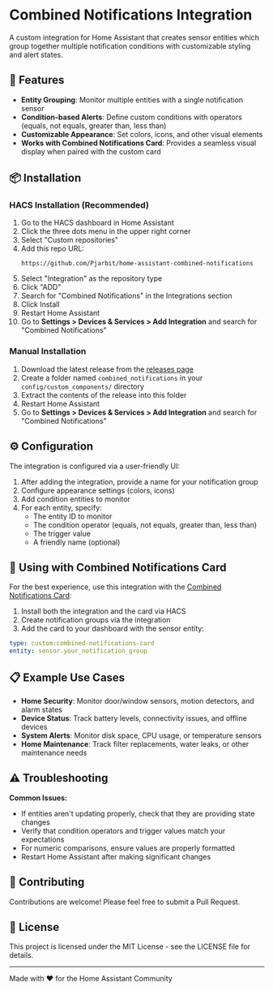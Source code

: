 # Combined Notifications Integration

A custom integration for Home Assistant that creates sensor entities which group together multiple notification conditions with customizable styling and alert states.

## 🚀 Features

- **Entity Grouping**: Monitor multiple entities with a single notification sensor
- **Condition-based Alerts**: Define custom conditions with operators (equals, not equals, greater than, less than)
- **Customizable Appearance**: Set colors, icons, and other visual elements
- **Works with Combined Notifications Card**: Provides a seamless visual display when paired with the custom card

## 📦 Installation

### HACS Installation (Recommended)

1. Go to the HACS dashboard in Home Assistant
2. Click the three dots menu in the upper right corner
3. Select "Custom repositories"
4. Add this repo URL:
   ```
   https://github.com/Pjarbit/home-assistant-combined-notifications
   ```
5. Select "Integration" as the repository type
6. Click "ADD"
7. Search for "Combined Notifications" in the Integrations section
8. Click Install
9. Restart Home Assistant
10. Go to **Settings > Devices & Services > Add Integration** and search for "Combined Notifications"

### Manual Installation

1. Download the latest release from the [releases page](https://github.com/Pjarbit/home-assistant-combined-notifications/releases)
2. Create a folder named `combined_notifications` in your `config/custom_components/` directory
3. Extract the contents of the release into this folder
4. Restart Home Assistant
5. Go to **Settings > Devices & Services > Add Integration** and search for "Combined Notifications"

## ⚙️ Configuration

The integration is configured via a user-friendly UI:

1. After adding the integration, provide a name for your notification group
2. Configure appearance settings (colors, icons)
3. Add condition entities to monitor
4. For each entity, specify:
   - The entity ID to monitor
   - The condition operator (equals, not equals, greater than, less than)
   - The trigger value
   - A friendly name (optional)

## 🔄 Using with Combined Notifications Card

For the best experience, use this integration with the [Combined Notifications Card](https://github.com/Pjarbit/home-assistant-combined-notifications-card-new):

1. Install both the integration and the card via HACS
2. Create notification groups via the integration
3. Add the card to your dashboard with the sensor entity:

```yaml
type: custom:combined-notifications-card
entity: sensor.your_notification_group
```

## 📋 Example Use Cases

- **Home Security**: Monitor door/window sensors, motion detectors, and alarm states
- **Device Status**: Track battery levels, connectivity issues, and offline devices
- **System Alerts**: Monitor disk space, CPU usage, or temperature sensors
- **Home Maintenance**: Track filter replacements, water leaks, or other maintenance needs

## ⚠️ Troubleshooting

**Common Issues:**
- If entities aren't updating properly, check that they are providing state changes
- Verify that condition operators and trigger values match your expectations
- For numeric comparisons, ensure values are properly formatted
- Restart Home Assistant after making significant changes

## 🤝 Contributing

Contributions are welcome! Please feel free to submit a Pull Request.

## 📜 License

This project is licensed under the MIT License - see the LICENSE file for details.

---

Made with ❤️ for the Home Assistant Community
